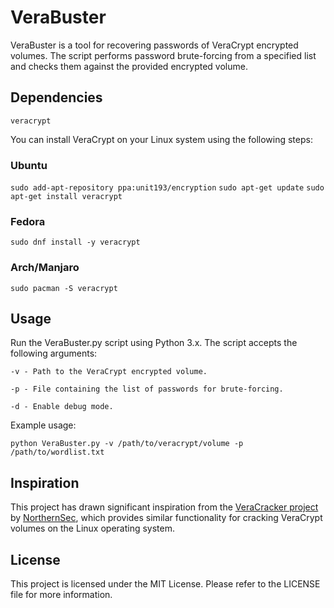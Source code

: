 # VeraBuster

VeraBuster is a tool for recovering passwords of VeraCrypt encrypted volumes. The script performs password brute-forcing from a specified list and checks them against the provided encrypted volume.

## Dependencies

`veracrypt`

You can install VeraCrypt on your Linux system using the following steps:

### Ubuntu

`sudo add-apt-repository ppa:unit193/encryption`
`sudo apt-get update`
`sudo apt-get install veracrypt`

### Fedora

`sudo dnf install -y veracrypt`

### Arch/Manjaro

`sudo pacman -S veracrypt`

## Usage

Run the VeraBuster.py script using Python 3.x. The script accepts the following arguments:

`-v - Path to the VeraCrypt encrypted volume.`

`-p - File containing the list of passwords for brute-forcing.`

`-d - Enable debug mode.`

Example usage:

`python VeraBuster.py -v /path/to/veracrypt/volume -p /path/to/wordlist.txt`

## Inspiration

This project has drawn significant inspiration from the [VeraCracker project](https://github.com/NorthernSec/VeraCracker) by [NorthernSec](https://github.com/NorthernSec), which provides similar functionality for cracking VeraCrypt volumes on the Linux operating system.

## License

This project is licensed under the MIT License. Please refer to the LICENSE file for more information.
